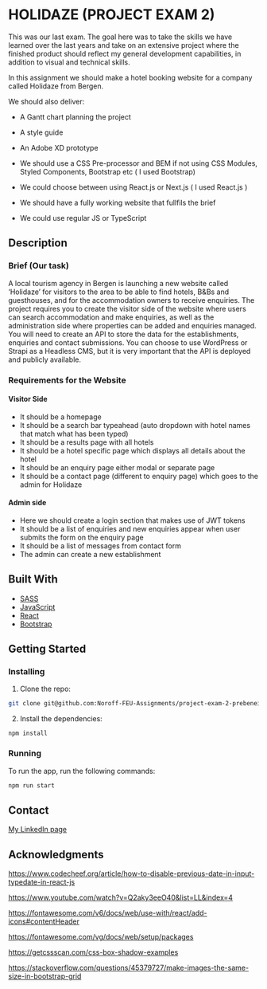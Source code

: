 # HOLIDAZE (PROJECT EXAM 2)

This was our last exam. The goal here was to take the skills we have learned over the last years and take on an extensive project where the finished product should reflect my general development capabilities, in addition to visual and technical skills.

In this assignment we should make a hotel booking website for a company called Holidaze from Bergen.

We should also deliver:
- A Gantt chart planning the project
- A style guide
- An Adobe XD prototype


- We should use a CSS Pre-processor and BEM if not using CSS Modules, Styled Components, Bootstrap etc ( I used Bootstrap)
- We could choose between using React.js or Next.js ( I used React.js )
- We should have a fully working website that fullfils the brief
- We could use regular JS or TypeScript



## Description

### Brief (Our task)

A local tourism agency in Bergen is launching a new website called ‘Holidaze’ for visitors to the area to be able to find hotels, B&Bs and guesthouses, and for the accommodation owners to receive enquiries.
The project requires you to create the visitor side of the website where users can search accommodation and make enquiries, as well as the administration side where properties can be added and enquiries managed.
You will need to create an API to store the data for the establishments, enquiries and contact submissions. You can choose to use WordPress or Strapi as a Headless CMS, but it is very important that the API is deployed and publicly available.

### Requirements for the Website

#### Visitor Side
- It should be a homepage
- It should be a search bar typeahead (auto dropdown with hotel names that match what has been typed)
- It should be a results page with all hotels
- It should be a hotel specific page which displays all details about the hotel
- It should be an enquiry page either modal or separate page
- It should be a contact page (different to enquiry page) which goes to the admin for Holidaze

#### Admin side
- Here we should create a login section that makes use of JWT tokens
- It should be a list of enquiries and new enquiries appear when user submits the form on the enquiry page
- It should be a list of messages from contact form
- The admin can create a new establishment



## Built With

- [SASS](https://sass-lang.com/)
- [JavaScript](https://www.javascript.com/)
- [React](https://reactjs.org/)
- [Bootstrap](https://getbootstrap.com)

## Getting Started

### Installing

1. Clone the repo:

```bash
git clone git@github.com:Noroff-FEU-Assignments/project-exam-2-prebeneide.git
```

2. Install the dependencies:

```
npm install
```

### Running

To run the app, run the following commands:

```bash
npm run start
```


## Contact

[My LinkedIn page](www.linkedin.com/in/prebeneide)


## Acknowledgments

https://www.codecheef.org/article/how-to-disable-previous-date-in-input-typedate-in-react-js

https://www.youtube.com/watch?v=Q2aky3eeO40&list=LL&index=4

https://fontawesome.com/v6/docs/web/use-with/react/add-icons#contentHeader

https://fontawesome.com/vg/docs/web/setup/packages

https://getcssscan.com/css-box-shadow-examples

https://stackoverflow.com/questions/45379727/make-images-the-same-size-in-bootstrap-grid

